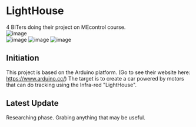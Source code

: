 # LightHouse
4 BITers doing their project on MEcontrol course.  
![image](https://img.shields.io/badge/group_leader-GYA-orange.svg)  
![image](https://img.shields.io/badge/member-LSF-blue.svg)
![image](https://img.shields.io/badge/member-LQY-blue.svg)
![image](https://img.shields.io/badge/member-HCR-blue.svg)  

## Initiation
This project is based on the Arduino platform. (Go to see their website here: https://www.arduino.cc/) The target is to create a car powered by motors that can do tracking using the Infra-red "LightHouse".

## Latest Update
Researching phase. Grabing anything that may be useful.
